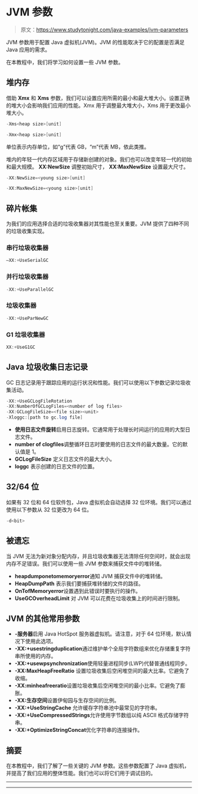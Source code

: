 # JVM 参数

> 原文：<https://www.studytonight.com/java-examples/jvm-parameters>

JVM 参数用于配置 Java 虚拟机(JVM)。JVM 的性能取决于它的配置是否满足 Java 应用的需求。

在本教程中，我们将学习如何设置一些 JVM 参数。

## 堆内存

借助 **Xmx** 和 **Xms** 参数，我们可以设置应用所需的最小和最大堆大小。设置正确的堆大小会影响我们应用的性能。Xmx 用于调整最大堆大小，Xms 用于更改最小堆大小。

```java
-Xms<heap size>[unit]
```

```java
-Xmx<heap size>[unit]
```

单位表示内存单位，如“g”代表 GB，“m”代表 MB，依此类推。

堆内的年轻一代内存区域用于存储新创建的对象。我们也可以改变年轻一代的初始和最大规模。 **XX:NewSize** 调整初始尺寸， **XX:MaxNewSize** 设置最大尺寸。

```java
-XX:NewSize=<young size>[unit]
```

```java
-XX:MaxNewSize=<young size>[unit]
```

## 碎片帐集

为我们的应用选择合适的垃圾收集器对其性能也至关重要。JVM 提供了四种不同的垃圾收集实现。

### 串行垃圾收集器

```java
–XX:+UseSerialGC
```

### 并行垃圾收集器

```java
-XX:+UseParallelGC
```

### 垃圾收集器

```java
-XX:+UseParNewGC
```

### G1 垃圾收集器

```java
XX:+UseG1GC
```

## Java 垃圾收集日志记录

GC 日志记录用于跟踪应用的运行状况和性能。我们可以使用以下参数记录垃圾收集活动。

```java
-XX:+UseGCLogFileRotation 
-XX:NumberOfGCLogFiles=<number of log files> 
-XX:GCLogFileSize=<file size><unit>
-Xloggc:[path to gc.log file]
```

*   **使用日志文件旋转**启用日志旋转。它通常用于处理长时间运行的应用的大型日志文件。
*   **number of clogfiles**调整循环日志时要使用的日志文件的最大数量。它的默认值是 1。
*   **GCLogFileSize** 定义日志文件的最大大小。
*   **loggc** 表示创建的日志文件的位置。

## 32/64 位

如果有 32 位和 64 位软件包，Java 虚拟机会自动选择 32 位环境。我们可以通过使用以下参数从 32 位更改为 64 位。

```java
-d<bit>
```

## 被遗忘

当 JVM 无法为新对象分配内存，并且垃圾收集器无法清除任何空间时，就会出现内存不足错误。我们可以使用一些 JVM 参数来捕获文件中的堆转储。

*   **heapdumponetomemoryerror**通知 JVM 捕获文件中的堆转储。
*   **HeapDumpPath** 表示我们要捕获堆转储的文件的路径。
*   **OnTofMemoryerror**设置遇到此错误时要执行的操作。
*   **UseGCOverheadLimit** 对 JVM 可以花费在垃圾收集上的时间进行限制。

## JVM 的其他常用参数

*   **-服务器**启用 Java HotSpot 服务器虚拟机。请注意，对于 64 位环境，默认情况下使用此选项。
*   **-XX:+usestringduplication**通过维护单个全局字符数组来优化存储重复字符串所使用的内存。
*   **-XX:+usewpsynchronization**使用轻量进程同步(LWP)代替普通线程同步。
*   **-XX:MaxHeapFreeRatio** 设置垃圾收集后空闲堆空间的最大比率。它避免了收缩。
*   **-XX:minheafreeratio**设置垃圾收集后空闲堆空间的最小比率。它避免了膨胀。
*   **-XX:生存空间**设置伊甸园与生存空间的比例。
*   **-XX:+UseStringCache** 允许缓存字符串池中最常见的字符串。
*   **-XX:+UseCompressedStrings**允许使用字节数组以纯 ASCII 格式存储字符串。
*   **-XX:+OptimizeStringConcat**优化字符串的连接操作。

## 摘要

在本教程中，我们了解了一些关键的 JVM 参数。这些参数配置了 Java 虚拟机，并提高了我们应用的整体性能。我们也可以将它们用于调试目的。

* * *

* * *